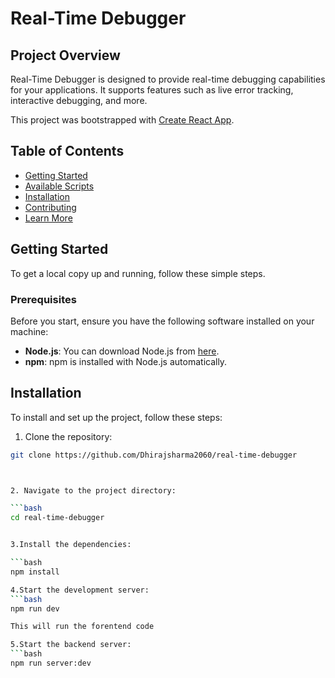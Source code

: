 # Real-Time Debugger

## Project Overview

Real-Time Debugger is designed to provide real-time debugging capabilities for your applications. It supports features such as live error tracking, interactive debugging, and more.

This project was bootstrapped with [Create React App](https://github.com/facebook/create-react-app).

## Table of Contents

- [Getting Started](#getting-started)
- [Available Scripts](#available-scripts)
- [Installation](#installation)
- [Contributing](#contributing)
- [Learn More](#learn-more)

## Getting Started

To get a local copy up and running, follow these simple steps.

### Prerequisites

Before you start, ensure you have the following software installed on your machine:

- **Node.js**: You can download Node.js from [here](https://nodejs.org/).
- **npm**: npm is installed with Node.js automatically.

## Installation

To install and set up the project, follow these steps:

1. Clone the repository:

```bash
git clone https://github.com/Dhirajsharma2060/real-time-debugger



2. Navigate to the project directory:

```bash
cd real-time-debugger


3.Install the dependencies:

```bash
npm install

4.Start the development server:
```bash
npm run dev

This will run the forentend code

5.Start the backend server:
```bash
npm run server:dev
